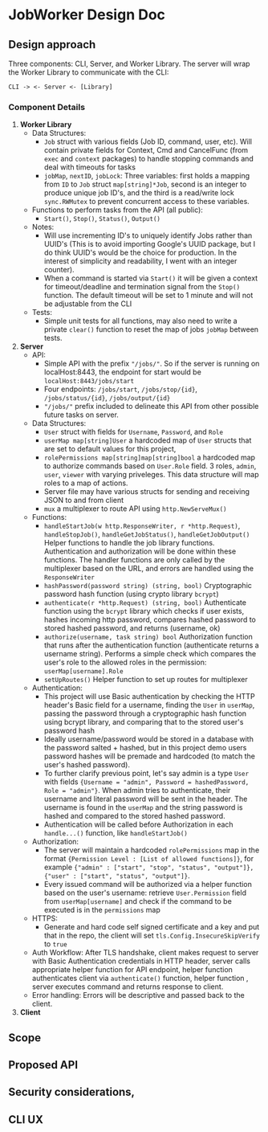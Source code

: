 # JobWorker Design Doc 

## Design approach 
Three components: CLI, Server, and Worker Library.
The server will wrap the Worker Library to communicate with the CLI:

`CLI -> <- Server <- [Library]`

### Component Details

1. **Worker Library**
    - Data Structures: 
        - `Job` struct with various fields (Job ID, command, user, etc). Will contain private fields for Context, Cmd and CancelFunc (from `exec` and `context` packages) to handle stopping commands and deal with timeouts for tasks
        - `jobMap`, `nextID`, `jobLock`: Three variables: first holds a mapping from `ID` to `Job` struct `map[string]*Job`, second is an integer to produce unique job ID's, and the third is a read/write lock `sync.RWMutex` to prevent concurrent access to these variables. 
    - Functions to perform tasks from the API (all public):
        - `Start()`, `Stop()`, `Status()`, `Output()`
    - Notes:
        - Will use incrementing ID's to uniquely identify Jobs rather than UUID's (This is to avoid importing Google's UUID package, but I do think UUID's would be the choice for production. In the interest of simplicity and readability, I went with an integer counter).
        - When a command is started via `Start()` it will be given a context for timeout/deadline and termination signal from the `Stop()` function. The default timeout will be set to 1 minute and will not be adjustable from the CLI
    - Tests:
        - Simple unit tests for all functions, may also need to write a private `clear()` function to reset the map of jobs `jobMap` between tests. 
2. **Server**
    -  API:
        - Simple API with the prefix `"/jobs/"`. So if the server is running on localHost:8443, the endpoint for start would be `localHost:8443/jobs/start`
        - Four endpoints: `/jobs/start`, `/jobs/stop/{id}`, `/jobs/status/{id}`, `/jobs/output/{id}`
        - `"/jobs/"` prefix included to delineate this API from other possible future tasks on server.
    -  Data Structures: 
        -  `User` struct with fields for `Username`, `Password`, and `Role`
        -  `userMap map[string]User` a hardcoded map of `User` structs that are set to default values for this project, 
        -  `rolePermissions map[string]map[string]bool` a hardcoded map to authorize commands based on `User.Role` field. 3 roles, `admin`, `user`, `viewer` with varying priveleges. This data structure will map roles to a map of actions. 
        -  Server file may have various structs for sending and receiving JSON to and from client
        -  `mux` a multiplexer to route API using `http.NewServeMux()`
    - Functions: 
        - `handleStartJob(w http.ResponseWriter, r *http.Request)`, `handleStopJob()`, `handleGetJobStatus()`, `handleGetJobOutput()` Helper functions to handle the job library functions. Authentication and authorization will be done within these functions. The handler functions are only called by the multiplexer based on the URL, and errors are handled using the `ResponseWriter` 
        - `hashPassword(password string) (string, bool)` Cryptographic password hash function (using crypto library `bcrypt`) 
        - `authenticate(r *http.Request) (string, bool)` Authenticate function using the `bcrypt` library which checks if user exists, hashes incoming http password, compares hashed password to stored hashed password, and returns (username, ok)
        - `authorize(username, task string) bool` Authorization function that runs after the authentication function (authenticate returns a username string). Performs a simple check which compares the user's role to the allowed roles in the permission: `userMap[username].Role` 
        - `setUpRoutes()` Helper function to set up routes for multiplexer 
    -  Authentication:
        - This project will use Basic authentication by checking the HTTP header's Basic field for a username, finding the `User` in `userMap`, passing the password through a cryptographic hash function using bcrypt library, and comparing that to the stored user's password hash
        - Ideally username/password would be stored in a database with the password salted + hashed, but in this project demo users password hashes will be premade and hardcoded (to match the user's hashed password).
        - To further clarify previous point, let's say admin is a type `User` with fields `{Username = "admin", Password = hashedPassword, Role = "admin"}`. When admin tries to authenticate, their username and literal password will be sent in the header. The username is found in the `userMap` and the string password is hashed and compared to the stored hashed password. 
        - Authentication will be called before Authorization in each `handle...()` function, like `handleStartJob()`
    - Authorization:
        - The server will maintain a hardcoded `rolePermissions` map in the format `{Permission Level : [List of allowed functions]}`, for example `{"admin" : ["start", "stop", "status", "output"]}, {"user" : ["start", "status", "output"]}`. 
        - Every issued command will be authorized via a helper function based on the user's username: retrieve `User.Permission` field from `userMap[username]` and check if the command to be executed is in the `permissions` map  
    - HTTPS:
        - Generate and hard code self signed certificate and a key and put that in the repo, the client will set `tls.Config.InsecureSkipVerify` to `true`
    - Auth Workflow: After TLS handshake, client makes request to server with Basic Authentication credentials in HTTP header, server calls appropriate helper function for API endpoint, helper function authenticates client via `authenticate()` function, helper function , server executes command and returns response to client. 
    - Error handling: Errors will be descriptive and passed back to the client.
3. **Client**
## Scope 

## Proposed API 

## Security considerations,

## CLI UX